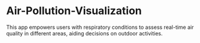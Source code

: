 # Air-Pollution-Visualization
This app empowers users with respiratory conditions to assess real-time air quality in different areas, aiding decisions on outdoor activities.
